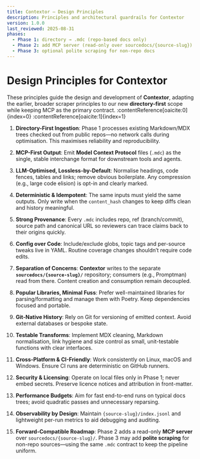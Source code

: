 ```yaml
---
title: Contextor — Design Principles
description: Principles and architectural guardrails for Contextor
version: 1.0.0
last_reviewed: 2025-08-31
phases:
  - Phase 1: directory → .mdc (repo-based docs only)
  - Phase 2: add MCP server (read-only over sourcedocs/{source-slug})
  - Phase 3: optional polite scraping for non-repo docs
---
```


# Design Principles for Contextor

These principles guide the design and development of **Contextor**, adapting the earlier, broader scraper principles to our new **directory-first** scope while keeping MCP as the primary contract. :contentReference[oaicite:0]{index=0} :contentReference[oaicite:1]{index=1}

1. **Directory-First Ingestion**: Phase 1 processes existing Markdown/MDX trees checked out from public repos—no network calls during optimisation. This maximises reliability and reproducibility.

2. **MCP-First Output**: Emit **Model Context Protocol** files (`.mdc`) as the single, stable interchange format for downstream tools and agents.

3. **LLM-Optimised, Lossless-by-Default**: Normalise headings, code fences, tables and links; remove obvious boilerplate. Any compression (e.g., large code elision) is opt-in and clearly marked.

4. **Deterministic & Idempotent**: The same inputs must yield the same outputs. Only write when the `content_hash` changes to keep diffs clean and history meaningful.

5. **Strong Provenance**: Every `.mdc` includes repo, ref (branch/commit), source path and canonical URL so reviewers can trace claims back to their origins quickly.

6. **Config over Code**: Include/exclude globs, topic tags and per-source tweaks live in YAML. Routine coverage changes shouldn’t require code edits.

7. **Separation of Concerns**: **Contextor** writes to the separate **`sourcedocs/{source-slug}/`** repository; consumers (e.g., Promptman) read from there. Content creation and consumption remain decoupled.

8. **Popular Libraries, Minimal Fuss**: Prefer well-maintained libraries for parsing/formatting and manage them with Poetry. Keep dependencies focused and portable.

9. **Git-Native History**: Rely on Git for versioning of emitted context. Avoid external databases or bespoke state.

10. **Testable Transforms**: Implement MDX cleaning, Markdown normalisation, link hygiene and size control as small, unit-testable functions with clear interfaces.

11. **Cross-Platform & CI-Friendly**: Work consistently on Linux, macOS and Windows. Ensure CI runs are deterministic on GitHub runners.

12. **Security & Licensing**: Operate on local files only in Phase 1; never embed secrets. Preserve licence notices and attribution in front-matter.

13. **Performance Budgets**: Aim for fast end-to-end runs on typical docs trees; avoid quadratic passes and unnecessary reparsing.

14. **Observability by Design**: Maintain `{source-slug}/index.jsonl` and lightweight per-run metrics to aid debugging and auditing.

15. **Forward-Compatible Roadmap**: Phase 2 adds a read-only **MCP server** over `sourcedocs/{source-slug}/`. Phase 3 may add **polite scraping** for non-repo sources—using the same `.mdc` contract to keep the pipeline uniform.
